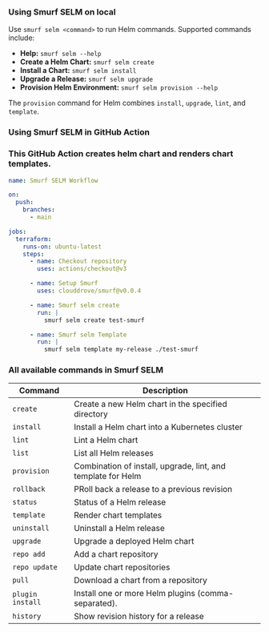 ### Using Smurf SELM on local
Use `smurf selm <command>` to run Helm commands. Supported commands include:

- **Help:** `smurf selm --help`
- **Create a Helm Chart:** `smurf selm create`
- **Install a Chart:** `smurf selm install`
- **Upgrade a Release:** `smurf selm upgrade`
- **Provision Helm Environment:** `smurf selm provision --help`

The `provision` command for Helm combines `install`, `upgrade`, `lint`, and `template`.

### Using Smurf SELM in GitHub Action
### This GitHub Action creates helm chart and renders chart templates.

```yaml
name: Smurf SELM Workflow

on:
  push:
    branches:
      - main

jobs:
  terraform:
    runs-on: ubuntu-latest
    steps:
      - name: Checkout repository
        uses: actions/checkout@v3

      - name: Setup Smurf
        uses: clouddrove/smurf@v0.0.4

      - name: Smurf selm create
        run: |
          smurf selm create test-smurf

      - name: Smurf selm Template
        run: |
          smurf selm template my-release ./test-smurf
```

### All available commands in Smurf SELM

| Command   | Description                          |
|-----------|--------------------------------------|
| `create`    | Create a new Helm chart in the specified directory |
| `install` | Install a Helm chart into a Kubernetes cluster         |
| `lint`    | Lint a Helm chart |
| `list`   | List all Helm releases                |
| `provision` | Combination of install, upgrade, lint, and template for Helm |
| `rollback` | PRoll back a release to a previous revision           |
| `status` | Status of a Helm release  |
| `template` |  Render chart templates           |
| `uninstall` | Uninstall a Helm release  |
| `upgrade` | Upgrade a deployed Helm chart  |
| `repo add` | Add a chart repository |
| `repo update` | Update chart repositories |
| `pull` | Download a chart from a repository |
| `plugin install` | Install one or more Helm plugins (comma-separated). |
| `history` | Show revision history for a release |
